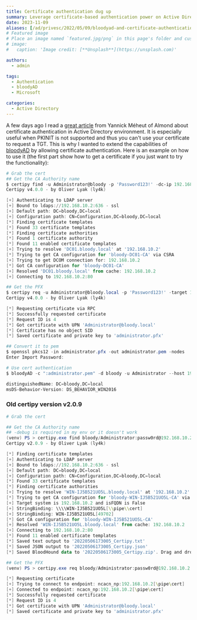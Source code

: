 ```yaml
---
title: Certificate authentication dug up
summary: Leverage certificate-based authentication power on Active Directory environment.
date: 2023-11-09
aliases: [/ad/privesc/2022/05/09/bloodyad-and-certificate-authentication,/ad/privesc/2022/05/09/bloodyad-and-certificate-authentication.html]
# Featured image
# Place an image named `featured.jpg/png` in this page's folder and customize its options here.
# image:
#   caption: 'Image credit: [**Unsplash**](https://unsplash.com)'

authors:
  - admin

tags:
  - Authentication
  - bloodyAD
  - Microsoft

categories:
  - Active Directory
---
```

A few days ago I read a [great article](https://offsec.almond.consulting/authenticating-with-certificates-when-pkinit-is-not-supported.html) from Yannick Méheut of Almond about certificate authentication in Active Directory environment. It is especially useful when PKINIT is not supported and thus you can't use your certificate to request a TGT.
This is why I wanted to extend the capabilities of [bloodyAD](https://github.com/CravateRouge/bloodyAD) by allowing certificate authentication.
Here is an example on how to use it (the first part show how to get a certificate if you just want to try the functionality):

```ps1
# Grab the cert
## Get the CA Authority name
$ certipy find -u Administrator@bloody -p 'Password123!' -dc-ip 192.168.10.2 -debug
Certipy v4.0.0 - by Oliver Lyak (ly4k)

[+] Authenticating to LDAP server
[+] Bound to ldaps://192.168.10.2:636 - ssl
[+] Default path: DC=bloody,DC=local
[+] Configuration path: CN=Configuration,DC=bloody,DC=local
[*] Finding certificate templates
[*] Found 33 certificate templates
[*] Finding certificate authorities
[*] Found 1 certificate authority
[*] Found 11 enabled certificate templates
[+] Trying to resolve 'DC01.bloody.local' at '192.168.10.2'
[*] Trying to get CA configuration for 'bloody-DC01-CA' via CSRA
[+] Trying to get DCOM connection for: 192.168.10.2
[*] Got CA configuration for 'bloody-DC01-CA'
[+] Resolved 'DC01.bloody.local' from cache: 192.168.10.2
[+] Connecting to 192.168.10.2:80

## Get the PFX
$ certipy req -u Administrator@bloody.local -p 'Password123!' -target 192.168.10.2 -ca bloody-DC01-CA -template User
Certipy v4.0.0 - by Oliver Lyak (ly4k)

[*] Requesting certificate via RPC
[*] Successfully requested certificate
[*] Request ID is 4
[*] Got certificate with UPN 'Administrator@bloody.local'
[*] Certificate has no object SID
[*] Saved certificate and private key to 'administrator.pfx'

## Convert it to pem
$ openssl pkcs12 -in administrator.pfx -out administrator.pem -nodes
Enter Import Password:

# Use cert authentication
$ bloodyAD -c ":administrator.pem" -d bloody -u Administrator --host 192.168.10.2 get object 'DC=bloody,DC=local' --attr msDS-Behavior-Version

distinguishedName: DC=bloody,DC=local
msDS-Behavior-Version: DS_BEHAVIOR_WIN2016
```

### Old certipy version v2.0.9

```ps1
# Grab the cert

## Get the CA Authority name
## -debug is required in my env or it doesn't work
(venv) PS > certipy.exe find bloody/Administrator:passw0rd@192.168.10.2 -debug
Certipy v2.0.9 - by Oliver Lyak (ly4k)

[*] Finding certificate templates
[+] Authenticating to LDAP server
[+] Bound to ldaps://192.168.10.2:636 - ssl
[+] Default path: DC=bloody,DC=local
[+] Configuration path: CN=Configuration,DC=bloody,DC=local
[*] Found 33 certificate templates
[*] Finding certificate authorities
[+] Trying to resolve 'WIN-IJ5B521UO5L.bloody.local' at '192.168.10.2'
[*] Trying to get CA configuration for 'bloody-WIN-IJ5B521UO5L-CA' via CSRA
[+] Target system is 192.168.10.2 and isFQDN is False
[+] StringBinding: \\\\WIN-IJ5B521UO5L[\\pipe\\cert]
[+] StringBinding: WIN-IJ5B521UO5L[49702]
[*] Got CA configuration for 'bloody-WIN-IJ5B521UO5L-CA'
[+] Resolved 'WIN-IJ5B521UO5L.bloody.local' from cache: 192.168.10.2
[+] Connecting to 192.168.10.2:80
[*] Found 11 enabled certificate templates
[*] Saved text output to '20220506173005_Certipy.txt'
[*] Saved JSON output to '20220506173005_Certipy.json'
[*] Saved BloodHound data to '20220506173005_Certipy.zip'. Drag and drop the file into the BloodHound GUI

## Get the PFX
(venv) PS > certipy.exe req bloody/Administrator:passw0rd@192.168.10.2 -ca bloody-WIN-IJ5B521UO5L-CA -debug

[*] Requesting certificate
[+] Trying to connect to endpoint: ncacn_np:192.168.10.2[\pipe\cert]
[+] Connected to endpoint: ncacn_np:192.168.10.2[\pipe\cert]
[*] Successfully requested certificate
[*] Request ID is 4
[*] Got certificate with UPN 'Administrator@bloody.local'
[*] Saved certificate and private key to 'administrator.pfx'
```
